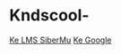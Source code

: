 # Kndscool-
<a href="https://solusi.sibermu.ac.id">Ke LMS SiberMu</a>
<a href="https://google.com">Ke Google</a>
